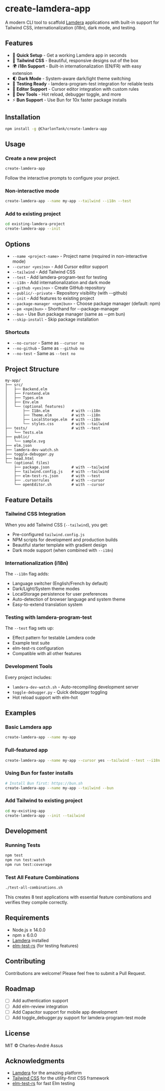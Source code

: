 # create-lamdera-app

A modern CLI tool to scaffold [Lamdera](https://lamdera.com) applications with built-in support for Tailwind CSS, internationalization (i18n), dark mode, and testing.

## Features

- 🚀 **Quick Setup** - Get a working Lamdera app in seconds
- 🎨 **Tailwind CSS** - Beautiful, responsive designs out of the box
- 🌍 **i18n Support** - Built-in internationalization (EN/FR) with easy extension
- 🌓 **Dark Mode** - System-aware dark/light theme switching
- 🧪 **Testing Ready** - lamdera-program-test integration for reliable tests
- 📝 **Editor Support** - Cursor editor integration with custom rules
- 🔧 **Dev Tools** - Hot reload, debugger toggle, and more
- ⚡ **Bun Support** - Use Bun for 10x faster package installs

## Installation

```bash
npm install -g @CharlonTank/create-lamdera-app
```

## Usage

### Create a new project

```bash
create-lamdera-app
```

Follow the interactive prompts to configure your project.

### Non-interactive mode

```bash
create-lamdera-app --name my-app --tailwind --i18n --test
```

### Add to existing project

```bash
cd existing-lamdera-project
create-lamdera-app --init
```

## Options

- `--name <project-name>` - Project name (required in non-interactive mode)
- `--cursor <yes|no>` - Add Cursor editor support
- `--tailwind` - Add Tailwind CSS
- `--test` - Add lamdera-program-test for testing
- `--i18n` - Add internationalization and dark mode
- `--github <yes|no>` - Create GitHub repository
- `--public/--private` - Repository visibility (with --github)
- `--init` - Add features to existing project
- `--package-manager <npm|bun>` - Choose package manager (default: npm)
- `--pm <npm|bun>` - Shorthand for --package-manager
- `--bun` - Use Bun package manager (same as --pm bun)
- `--skip-install` - Skip package installation

### Shortcuts

- `--no-cursor` - Same as `--cursor no`
- `--no-github` - Same as `--github no`
- `--no-test` - Same as `--test no`

## Project Structure

```
my-app/
├── src/
│   ├── Backend.elm
│   ├── Frontend.elm
│   ├── Types.elm
│   ├── Env.elm
│   └── (optional features)
│       ├── I18n.elm          # with --i18n
│       ├── Theme.elm         # with --i18n
│       ├── LocalStorage.elm  # with --i18n
│       └── styles.css        # with --tailwind
├── tests/                    # with --test
│   └── Tests.elm
├── public/
│   └── sample.svg
├── elm.json
├── lamdera-dev-watch.sh
├── toggle-debugger.py
├── head.html
└── (optional files)
    ├── package.json          # with --tailwind
    ├── tailwind.config.js    # with --tailwind
    ├── elm-test-rs.json      # with --test
    ├── .cursorrules          # with --cursor
    └── openEditor.sh         # with --cursor
```

## Feature Details

### Tailwind CSS Integration

When you add Tailwind CSS (`--tailwind`), you get:

- Pre-configured `tailwind.config.js`
- NPM scripts for development and production builds
- Beautiful starter template with gradient design
- Dark mode support (when combined with `--i18n`)

### Internationalization (i18n)

The `--i18n` flag adds:

- Language switcher (English/French by default)
- Dark/Light/System theme modes
- LocalStorage persistence for user preferences
- Auto-detection of browser language and system theme
- Easy-to-extend translation system

### Testing with lamdera-program-test

The `--test` flag sets up:

- Effect pattern for testable Lamdera code
- Example test suite
- elm-test-rs configuration
- Compatible with all other features

### Development Tools

Every project includes:

- `lamdera-dev-watch.sh` - Auto-recompiling development server
- `toggle-debugger.py` - Quick debugger toggling
- Hot reload support with elm-hot

## Examples

### Basic Lamdera app

```bash
create-lamdera-app --name my-app
```

### Full-featured app

```bash
create-lamdera-app --name my-app --cursor yes --tailwind --test --i18n
```

### Using Bun for faster installs

```bash
# Install Bun first: https://bun.sh
create-lamdera-app --name my-app --tailwind --bun
```

### Add Tailwind to existing project

```bash
cd my-existing-app
create-lamdera-app --init --tailwind
```

## Development

### Running Tests

```bash
npm test
npm run test:watch
npm run test:coverage
```

### Test All Feature Combinations

```bash
./test-all-combinations.sh
```

This creates 8 test applications with essential feature combinations and verifies they compile correctly.

## Requirements

- Node.js ≥ 14.0.0
- npm ≥ 6.0.0
- [Lamdera](https://lamdera.com) installed
- [elm-test-rs](https://github.com/mpizenberg/elm-test-rs) (for testing features)

## Contributing

Contributions are welcome! Please feel free to submit a Pull Request.

## Roadmap

- [ ] Add authentication support
- [ ] Add elm-review integration
- [ ] Add Capacitor support for mobile app development
- [ ] Add toggle_debugger.py support for lamdera-program-test mode

## License

MIT © Charles-André Assus

## Acknowledgments

- [Lamdera](https://lamdera.com) for the amazing platform
- [Tailwind CSS](https://tailwindcss.com) for the utility-first CSS framework
- [elm-test-rs](https://github.com/mpizenberg/elm-test-rs) for fast Elm testing

